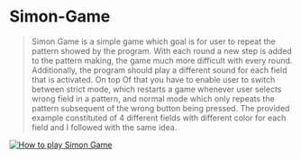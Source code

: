 # Simon-Game

>Simon Game is a simple game which goal is for user to repeat the pattern showed by the program. With each round a new step is added to the pattern making, the game much more difficult with every round. Additionally, the program should play a different sound for each field that is activated. On top Of that you have to enable user to switch between strict mode, which restarts a game whenever user selects wrong field in a pattern, and normal mode which only repeats the pattern subsequent of the wrong button being pressed. The provided example constituted of 4 different fields with different color for each field and I followed with the same idea.

[![How to play Simon Game](http://2.bp.blogspot.com/_uL8JOJonTkc/TCHmS8VPpfI/AAAAAAAAAug/dIivVHrlSfQ/s320/Simon-Game_l.jpgg)](https://www.youtube.com/watch?v=1Yqj76Q4jJ4)

